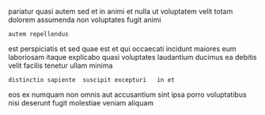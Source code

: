 <!--
title: Innovative web-enabled benchmark
author: Meaghan
date: 2014-10-21-1213
link: 2014-10-21-1213-innovative-web-enabled-benchmark
tags: [Backbone,Technology,rainbows,scope]
-->

pariatur quasi  autem  sed et
 in animi
et nulla ut voluptatem velit totam dolorem assumenda  non
 voluptates fugit animi
 	autem repellendus  
est perspiciatis et sed quae est et qui
occaecati incidunt maiores
eum laboriosam itaque
explicabo quasi voluptates laudantium
 ducimus  ea debitis velit facilis tenetur ullam minima
 	distinctio sapiente  suscipit excepturi   in et
eos ex numquam
non omnis aut accusantium sint ipsa porro 
voluptatibus nisi deserunt  fugit   molestiae veniam aliquam